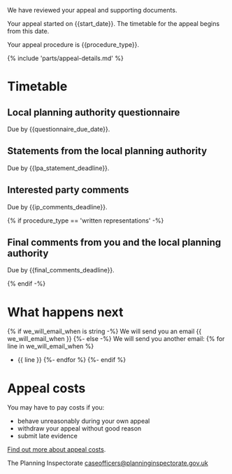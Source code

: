 We have reviewed your appeal and supporting documents.

Your appeal started on {{start_date}}. The timetable for the appeal begins from this date.

Your appeal procedure is {{procedure_type}}.

{% include 'parts/appeal-details.md' %}

# Timetable

## Local planning authority questionnaire

Due by {{questionnaire_due_date}}.

## Statements from the local planning authority

Due by {{lpa_statement_deadline}}.

## Interested party comments

Due by {{ip_comments_deadline}}.

{% if procedure_type == 'written representations' -%}
## Final comments from you and the local planning authority

Due by {{final_comments_deadline}}.

{% endif -%}

# What happens next

{% if we_will_email_when is string -%}
We will send you an email {{ we_will_email_when }}
{%- else -%}
We will send you another email:
{% for line in we_will_email_when %}
- {{ line }}
{%- endfor %}
{%- endif %}

# Appeal costs

You may have to pay costs if you:

- behave unreasonably during your own appeal
- withdraw your appeal without good reason
- submit late evidence

[Find out more about appeal costs](https://www.gov.uk/claim-planning-appeal-costs).

The Planning Inspectorate
caseofficers@planninginspectorate.gov.uk

